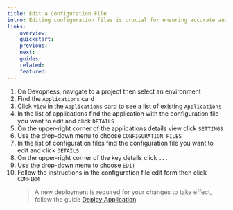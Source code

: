 ```yaml
---
title: Edit a Configuration File
intro: Editing configuration files is crucial for ensuring accurate and up-to-date information is included in the resource deployment process, as needed.
links:
    overview:
    quickstart:
    previous:
    next:
    guides:
    related:
    featured:
---
```


1. On Devopness, navigate to a project then select an environment
1. Find the `Applications` card
1. Click `View` in the `Applications` card to see a list of existing `Applications`
1. In the list of applications find the application with the configuration file you want to edit and click `DETAILS`
1. On the upper-right corner of the applications details view click `SETTINGS`
1. Use the drop-down menu to choose `CONFIGURATION FILES`
1. In the list of configuration files find the configuration file you want to edit and click `DETAILS`
1. On the upper-right corner of the key details click `...`
1. Use the drop-down menu to choose `EDIT`
1. Follow the instructions in the configuration file edit form then click `CONFIRM`
    > A new deployment is required for your changes to take effect, follow the guide [Deploy Application](/docs/applications/deploy-application/)
